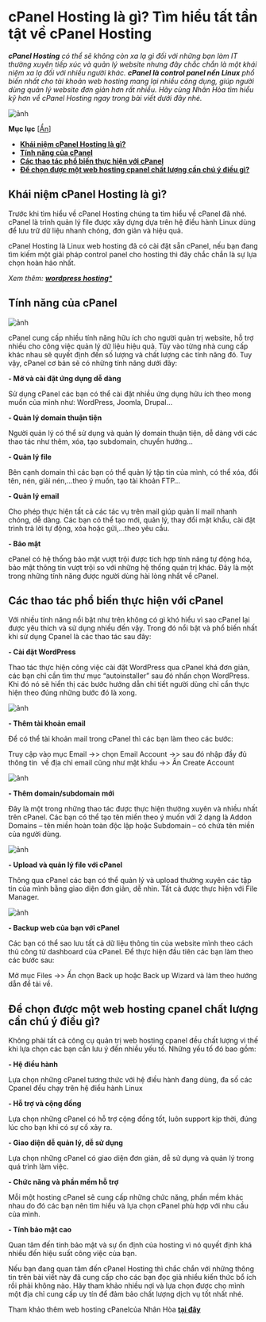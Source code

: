# **cPanel Hosting là gì? Tìm hiểu tất tần tật về cPanel Hosting**


***cPanel Hosting** có thể sẽ không còn xa lạ gì đối với những bạn làm IT thường xuyên tiếp xúc và quản lý website nhưng đây chắc chắn là một khái niệm xa lạ đối với nhiều người khác. **cPanel là control panel nền Linux** phổ biến nhất cho tài khoản web hosting mang lại nhiều công dụng, giúp người dùng quản lý website đơn giản hơn rất nhiều. Hãy cùng Nhân Hòa tìm hiểu kỹ hơn về cPanel Hosting ngay trong bài viết dưới đây nhé.*

![ảnh](https://user-images.githubusercontent.com/101308077/159179594-aa938907-fae3-4af5-93d3-0ea556f84e62.png)


**Mục lục** [[Ẩn](https://nhanhoa.com/tin-tuc/cpanel-hosting-la-gi-tim-hieu-tat-tan-tat-ve-cpanel-hosting.html)]

- [**Khái niệm cPanel Hosting là gì?**](https://nhanhoa.com/tin-tuc/cpanel-hosting-la-gi-tim-hieu-tat-tan-tat-ve-cpanel-hosting.html#khai_niem_cpanel_hosting_la_gi)
- [**Tính năng của cPanel**](https://nhanhoa.com/tin-tuc/cpanel-hosting-la-gi-tim-hieu-tat-tan-tat-ve-cpanel-hosting.html#tinh_nang_cua_cpanel)
- [**Các thao tác phổ biến thực hiện với cPanel**](https://nhanhoa.com/tin-tuc/cpanel-hosting-la-gi-tim-hieu-tat-tan-tat-ve-cpanel-hosting.html#cac_thao_tac_pho_bien_thuc_hien_voi_cpanel)
- [**Để chọn được một web hosting cpanel chất lượng cần chú ý điều gì?**](https://nhanhoa.com/tin-tuc/cpanel-hosting-la-gi-tim-hieu-tat-tan-tat-ve-cpanel-hosting.html#de_chon_duoc_mot_web_hosting_cpanel_chat_luong_can_chu_y_dieu_gi)


## **Khái niệm cPanel Hosting là gì?**
Trước khi tìm hiểu về cPanel Hosting chúng ta tìm hiểu về cPanel đã nhé. cPanel là trình quản lý file được xây dựng dựa trên hệ điều hành Linux dùng để lưu trữ dữ liệu nhanh chóng, đơn giản và hiệu quả. 

cPanel Hosting là Linux web hosting đã có cài đặt sẵn cPanel, nếu bạn đang tìm kiếm một giải pháp control panel cho hosting thì đây chắc chắn là sự lựa chọn hoàn hảo nhất.

*Xem thêm: [**wordpress hosting***](https://nhanhoa.com/hosting/wordpress-hosting.html "wordpress hosting")*
## **Tính năng của cPanel**

![ảnh](https://user-images.githubusercontent.com/101308077/159179609-326f0e07-df24-4f2f-934f-9b7e1403d645.png)

cPanel cung cấp nhiều tính năng hữu ích cho người quản trị website, hỗ trợ nhiều cho công việc quản lý dữ liệu hiệu quả. Tùy vào từng nhà cung cấp khác nhau sẽ quyết định đến số lượng và chất lượng các tính năng đó. Tuy vậy, cPanel cơ bản sẽ có những tính năng dưới đây:

**- Mở và cài đặt ứng dụng dễ dàng**

Sử dụng cPanel các bạn có thể cài đặt nhiều ứng dụng hữu ích theo mong muốn của mình như: WordPress, Joomla, Drupal…

**- Quản lý domain thuận tiện**

Người quản lý có thể sử dụng và quản lý domain thuận tiện, dễ dàng với các thao tác như thêm, xóa, tạo subdomain, chuyển hướng…

**- Quản lý file**

Bên cạnh domain thì các bạn có thể quản lý tập tin của mình, có thể xóa, đổi tên, nén, giải nén,…theo ý muốn, tạo tài khoản FTP…

**- Quản lý email**

Cho phép thực hiện tất cả các tác vụ trên mail giúp quản lí mail nhanh chóng, dễ dàng. Các bạn có thể tạo mới, quản lý, thay đổi mật khẩu, cài đặt trình trả lời tự động, xóa hoặc gửi,…theo yêu cầu.

**- Bảo mật**

cPanel có hệ thống bảo mật vượt trội được tích hợp tính năng tự động hóa, bảo mật thông tin vượt trội so với những hệ thống quản trị khác. Đây là một trong những tính năng được người dùng hài lòng nhất về cPanel.
## **Các thao tác phổ biến thực hiện với cPanel**
Với nhiều tính năng nổi bật như trên không có gì khó hiểu vì sao cPanel lại được yêu thích và sử dụng nhiều đến vậy. Trong đó nổi bật và phổ biến nhất khi sử dụng Cpanel là các thao tác sau đây:

**- Cài đặt WordPress**

Thao tác thực hiện công việc cài đặt WordPress qua cPanel khá đơn giản, các bạn chỉ cần tìm thư mục “autoinstaller” sau đó nhấn chọn WordPress. Khi đó nó sẽ hiển thị các bước hướng dẫn chi tiết người dùng chỉ cần thực hiện theo đúng những bước đó là xong.

![ảnh](https://user-images.githubusercontent.com/101308077/159179617-6435ba72-0568-4149-a67e-28dd5f8bedd0.png)

**- Thêm tài khoản email**

Để có thể tài khoản mail trong cPanel thì các bạn làm theo các bước:

Truy cập vào mục Email ->> chọn Email Account ->> sau đó nhập đầy đủ thông tin  về địa chỉ email cũng như mật khẩu ->> Ấn Create Account

![ảnh](https://user-images.githubusercontent.com/101308077/159179619-2f409c95-4a90-43d1-8724-86d4ae106642.png)

**- Thêm domain/subdomain mới** 

Đây là một trong những thao tác được thực hiện thường xuyên và nhiều nhất trên cPanel. Các bạn có thể tạo tên miền theo ý muốn với 2 dạng là Addon Domains – tên miền hoàn toàn độc lập hoặc Subdomain – có chứa tên miền của người dùng.

![ảnh](https://user-images.githubusercontent.com/101308077/159179630-80601204-d03d-4e7b-856f-f1fbe70accc1.png)

**- Upload và quản lý file với cPanel**

Thông qua cPanel các bạn có thể quản lý và upload thường xuyên các tập tin của mình bằng giao diện đơn giản, dễ nhìn. Tất cả được thực hiện với File Manager.

![ảnh](https://user-images.githubusercontent.com/101308077/159179634-4a21c0bb-e087-4c1c-950d-60360d8d8795.png)

**- Backup web của bạn với cPanel**

Các bạn có thể sao lưu tất cả dữ liệu thông tin của website mình theo cách thủ công từ dashboard của cPanel. Để thực hiện đầu tiên các bạn làm theo các bước sau:

Mở mục Files ->> Ấn chọn Back up hoặc Back up Wizard và làm theo hướng dẫn để tải về.
## **Để chọn được một web hosting cpanel chất lượng cần chú ý điều gì?**
Không phải tất cả công cụ quản trị web hosting cpanel đều chất lượng vì thế khi lựa chọn các bạn cần lưu ý đến nhiều yếu tố. Những yếu tố đó bao gồm:

**- Hệ điều hành**

Lựa chọn những cPanel tương thức với hệ điều hành đang dùng, đa số các Cpanel đều chạy trên hệ điều hành Linux

**- Hỗ trợ và cộng đồng**

Lựa chọn những cPanel có hỗ trợ cộng đồng tốt, luôn support kịp thời, đúng lúc cho bạn khi có sự cố xảy ra.

**- Giao diện dễ quản lý, dễ sử dụng**

Lựa chọn những cPanel có giao diện đơn giản, dễ sử dụng và quản lý trong quá trình làm việc. 

**- Chức năng và phần mềm hỗ trợ**

Mỗi một hosting cPanel sẽ cung cấp những chức năng, phần mềm khác nhau do đó các bạn nên tìm hiểu và lựa chọn cPanel phù hợp với nhu cầu của mình.

**- Tính bảo mật cao**

Quan tâm đến tính bảo mật và sự ổn định của hosting vì nó quyết định khá nhiều đến hiệu suất công việc của bạn. 

Nếu bạn đang quan tâm đến cPanel Hosting thì chắc chắn với những thông tin trên bài viết này đã cung cấp cho các bạn đọc giả nhiều kiến thức bổ ích rồi phải không nào. Hãy tham khảo nhiều nơi và lựa chọn được cho mình một địa chỉ cung cấp uy tín để đảm bảo chất lượng dịch vụ tốt nhất nhé.

Tham khảo thêm web hosting cPanelcủa Nhân Hòa [**tại đây**](https://nhanhoa.com/hosting/linux-hosting.html "linux hosting")

